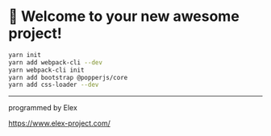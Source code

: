 # 🚀 Welcome to your new awesome project!

```bash
yarn init
yarn add webpack-cli --dev
yarn webpack-cli init
yarn add bootstrap @popperjs/core
yarn add css-loader --dev
```

---

programmed by Elex

https://www.elex-project.com/
